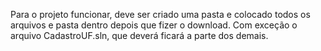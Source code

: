 Para o projeto funcionar, deve ser criado uma pasta e colocado todos os arquivos e pasta dentro depois que fizer o download.
Com exceção o arquivo CadastroUF.sln, que deverá ficará a parte dos demais.
